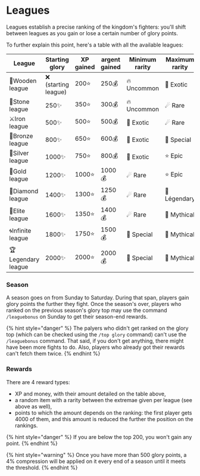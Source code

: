# Leagues

Leagues establish a precise ranking of the kingdom's fighters: you'll shift between leagues as you gain or lose a certain number of glory points.

To further explain this point, here's a table with all the available leagues:

<table><thead><tr><th>League</th><th>Starting glory</th><th width="120">XP gained</th><th>argent gained</th><th>Minimum rarity</th><th>Maximum rarity</th></tr></thead><tbody><tr><td><span data-gb-custom-inline data-tag="emoji" data-code="1f332">🌲</span>Wooden league</td><td><span data-gb-custom-inline data-tag="emoji" data-code="274c">❌</span> (starting league)</td><td>200<span data-gb-custom-inline data-tag="emoji" data-code="2b50">⭐</span> </td><td>250<span data-gb-custom-inline data-tag="emoji" data-code="1f4b0">💰</span></td><td><span data-gb-custom-inline data-tag="emoji" data-code="1f525">🔥</span> Uncommon</td><td><span data-gb-custom-inline data-tag="emoji" data-code="1f531">🔱</span> Exotic</td></tr><tr><td><span data-gb-custom-inline data-tag="emoji" data-code="1f5ff">🗿</span>Stone league</td><td>250<span data-gb-custom-inline data-tag="emoji" data-code="2728">✨</span></td><td>350<span data-gb-custom-inline data-tag="emoji" data-code="2b50">⭐</span> </td><td>300<span data-gb-custom-inline data-tag="emoji" data-code="1f4b0">💰</span></td><td><span data-gb-custom-inline data-tag="emoji" data-code="1f525">🔥</span> Uncommon</td><td><span data-gb-custom-inline data-tag="emoji" data-code="2604">☄</span> Rare</td></tr><tr><td><span data-gb-custom-inline data-tag="emoji" data-code="2694">⚔</span>Iron league</td><td>500<span data-gb-custom-inline data-tag="emoji" data-code="2728">✨</span></td><td>500<span data-gb-custom-inline data-tag="emoji" data-code="2b50">⭐</span> </td><td>500<span data-gb-custom-inline data-tag="emoji" data-code="1f4b0">💰</span></td><td><span data-gb-custom-inline data-tag="emoji" data-code="1f531">🔱</span> Exotic</td><td><span data-gb-custom-inline data-tag="emoji" data-code="2604">☄</span> Rare</td></tr><tr><td><span data-gb-custom-inline data-tag="emoji" data-code="1f949">🥉</span>Bronze league</td><td>800<span data-gb-custom-inline data-tag="emoji" data-code="2728">✨</span></td><td>650<span data-gb-custom-inline data-tag="emoji" data-code="2b50">⭐</span> </td><td>600<span data-gb-custom-inline data-tag="emoji" data-code="1f4b0">💰</span></td><td><span data-gb-custom-inline data-tag="emoji" data-code="1f531">🔱</span> Exotic</td><td><span data-gb-custom-inline data-tag="emoji" data-code="1f320">🌠</span> Special</td></tr><tr><td><span data-gb-custom-inline data-tag="emoji" data-code="1f948">🥈</span>Silver league</td><td>1000<span data-gb-custom-inline data-tag="emoji" data-code="2728">✨</span></td><td>750<span data-gb-custom-inline data-tag="emoji" data-code="2b50">⭐</span> </td><td>800<span data-gb-custom-inline data-tag="emoji" data-code="1f4b0">💰</span></td><td><span data-gb-custom-inline data-tag="emoji" data-code="1f531">🔱</span> Exotic</td><td><span data-gb-custom-inline data-tag="emoji" data-code="2b50">⭐</span> Epic</td></tr><tr><td><span data-gb-custom-inline data-tag="emoji" data-code="1f947">🥇</span>Gold league</td><td>1200<span data-gb-custom-inline data-tag="emoji" data-code="2728">✨</span></td><td>1000<span data-gb-custom-inline data-tag="emoji" data-code="2b50">⭐</span> </td><td>1000<span data-gb-custom-inline data-tag="emoji" data-code="1f4b0">💰</span></td><td><span data-gb-custom-inline data-tag="emoji" data-code="2604">☄</span> Rare</td><td><span data-gb-custom-inline data-tag="emoji" data-code="2b50">⭐</span> Epic</td></tr><tr><td><span data-gb-custom-inline data-tag="emoji" data-code="1f48e">💎</span>Diamond league</td><td>1400<span data-gb-custom-inline data-tag="emoji" data-code="2728">✨</span></td><td>1300<span data-gb-custom-inline data-tag="emoji" data-code="2b50">⭐</span> </td><td>1250<span data-gb-custom-inline data-tag="emoji" data-code="1f4b0">💰</span></td><td><span data-gb-custom-inline data-tag="emoji" data-code="2604">☄</span> Rare</td><td><span data-gb-custom-inline data-tag="emoji" data-code="1f31f">🌟</span> Légendary</td></tr><tr><td><span data-gb-custom-inline data-tag="emoji" data-code="1f4af">💯</span>Elite league</td><td>1600<span data-gb-custom-inline data-tag="emoji" data-code="2728">✨</span></td><td>1350<span data-gb-custom-inline data-tag="emoji" data-code="2b50">⭐</span> </td><td>1400<span data-gb-custom-inline data-tag="emoji" data-code="1f4b0">💰</span></td><td><span data-gb-custom-inline data-tag="emoji" data-code="2604">☄</span> Rare</td><td><span data-gb-custom-inline data-tag="emoji" data-code="1f48e">💎</span> Mythical</td></tr><tr><td><span data-gb-custom-inline data-tag="emoji" data-code="1f300">🌀</span>Infinite league</td><td>1800<span data-gb-custom-inline data-tag="emoji" data-code="2728">✨</span></td><td>1750<span data-gb-custom-inline data-tag="emoji" data-code="2b50">⭐</span> </td><td>1500<span data-gb-custom-inline data-tag="emoji" data-code="1f4b0">💰</span></td><td><span data-gb-custom-inline data-tag="emoji" data-code="1f320">🌠</span> Special</td><td><span data-gb-custom-inline data-tag="emoji" data-code="1f48e">💎</span> Mythical</td></tr><tr><td><span data-gb-custom-inline data-tag="emoji" data-code="1f3c6">🏆</span>Legendary league</td><td>2000<span data-gb-custom-inline data-tag="emoji" data-code="2728">✨</span></td><td>2000<span data-gb-custom-inline data-tag="emoji" data-code="2b50">⭐</span> </td><td>2000<span data-gb-custom-inline data-tag="emoji" data-code="1f4b0">💰</span></td><td><span data-gb-custom-inline data-tag="emoji" data-code="1f320">🌠</span> Special</td><td><span data-gb-custom-inline data-tag="emoji" data-code="1f48e">💎</span> Mythical</td></tr></tbody></table>

### Season

A season goes on from Sunday to Saturday. During that span, players gain glory points the further they fight. Once the season's over, players who ranked on the previous season's glory top may use the command `/leaguebonus` on Sunday to get their season-end rewards.

{% hint style="danger" %}
The palyers who didn't get ranked on the glory top (which can be checked using the `/top glory` command) can't use the `/leaguebonus` command. That said, if you don't get anything, there might have been more fights to do. Also, players who already got their rewards can't fetch them twice.
{% endhint %}

### Rewards

There are 4 reward types:

* XP and money, with their amount detailed on the table above,
* a random item with a rarity between the extremae given per league (see above as well),
* points to which the amount depends on the ranking: the first player gets 4000 of them, and this amount is reduced the further the position on the rankings.

{% hint style="danger" %}
If you are below the top 200, you won't gain any point.
{% endhint %}

{% hint style="warning" %}
Once you have more than 500 glory points, a 4% compression will be applied on it every end of a season until it meets the threshold.
{% endhint %}
